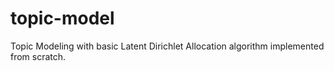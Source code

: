 # topic-model
Topic Modeling with basic Latent Dirichlet Allocation algorithm implemented from scratch.
